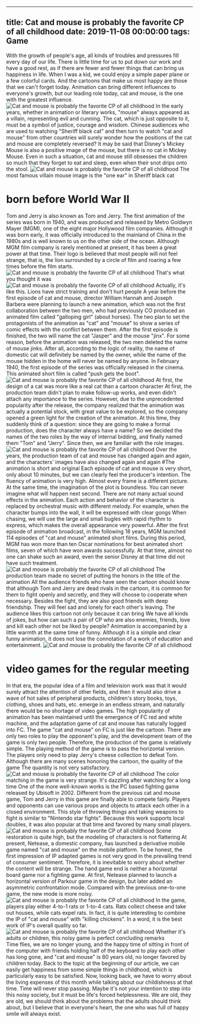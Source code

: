 
---
title: Cat and mouse is probably the favorite CP of all childhood
date: 2019-11-08 00:00:00
tags:  Game
---
With the growth of people's age, all kinds of troubles and pressures fill every day of our life. There is little time for us to put down our work and have a good rest, as if there are fewer and fewer things that can bring us happiness in life. When I was a kid, we could enjoy a simple paper plane or a few colorful cards. And the cartoons that make us most happy are those that we can't forget today. Animation can bring different influences to everyone's growth, but our leading role today, cat and mouse, is the one with the greatest influence.
![Cat and mouse is probably the favorite CP of all childhood](dc47411e430b4f8a8f4fb71ff6ee31fe.jpg)
In the early years, whether in animation or literary works, "mouse" always appeared as a villain, representing evil and cunning. The cat, which is just opposite to it, must be a symbol of justice, courage and wisdom. Chinese audiences who are used to watching "Sheriff black cat" and then turn to watch "cat and mouse" from other countries will surely wonder how the positions of the cat and mouse are completely reversed? It may be said that Disney's Mickey Mouse is also a positive image of the mouse, but there is no cat in Mickey Mouse. Even in such a situation, cat and mouse still obsesses the children so much that they forget to eat and sleep, even when their snot drips onto the stool.
![Cat and mouse is probably the favorite CP of all childhood](48088f73d44d4d21b9a1777932e9a767.jpg)
The most famous villain mouse image is the "one ear" in Sheriff black cat
# born before World War II
Tom and Jerry is also known as Tom and Jerry. The first animation of the series was born in 1940, and was produced and released by Metro Goldwyn Mayer (MGM), one of the eight major Hollywood film companies. Although it was born early, it was officially introduced to the mainland of China in the 1980s and is well known to us on the other side of the ocean. Although MGM film company is rarely mentioned at present, it has been a great power at that time. Their logo is believed that most people will not feel strange, that is, the lion surrounded by a circle of film and roaring a few times before the film starts.
![Cat and mouse is probably the favorite CP of all childhood](0c413b4f5b5f4752b40b9d973b6187b2.jpg)
That's what you thought it was
![Cat and mouse is probably the favorite CP of all childhood](23428de792974d6094e5a5535da41a29.jpg)
Actually, it's like this. Lions have strict training and don't hurt people
A year before the first episode of cat and mouse, director William Hannah and Joseph Barbera were planning to launch a new animation, which was not the first collaboration between the two men, who had previously CO produced an animated film called "galloping girl" (about horses). The two plan to set the protagonists of the animation as "cat" and "mouse" to show a series of comic effects with the conflict between them. After the first episode is finished, the two will name the cat "Jasper" and the mouse "jinx".
For some reason, before the animation was released, the two men deleted the name of mouse jinks. After all, according to the logic of reality, the name of domestic cat will definitely be named by the owner, while the name of the mouse hidden in the home will never be named by anyone. In February 1940, the first episode of the series was officially released in the cinema. This animated short film is called "push gets the boot".
![Cat and mouse is probably the favorite CP of all childhood](c6caea6f1f7a4f7fbe68c667907da145.jpg)
At first, the design of a cat was more like a real cat than a cartoon character
At first, the production team didn't plan to make follow-up works, and even didn't attach any importance to the series. However, due to the unprecedented popularity after the release, the company realized that the animation was actually a potential stock, with great value to be explored, so the company opened a green light for the creation of the animation. At this time, they suddenly think of a question: since they are going to make a formal production, does the character always have a name? So we decided the names of the two roles by the way of internal bidding, and finally named them "Tom" and "Jerry". Since then, we are familiar with the role images.
![Cat and mouse is probably the favorite CP of all childhood](24aa4e05641249109a65acf40365825b.jpg)
Over the years, the production team of cat and mouse has changed again and again, and the characters' images have also changed again and again
#The animation is short and original
Each episode of cat and mouse is very short, only about 10 minutes, but we can clearly feel the producer's intention. The fluency of animation is very high. Almost every frame is a different picture. At the same time, the imagination of the plot is boundless. You can never imagine what will happen next second. There are not many actual sound effects in the animation. Each action and behavior of the character is replaced by orchestral music with different melody. For example, when the character bumps into the wall, it will be expressed with clear gongs When chasing, we will use the large and small bugles with rapid rhythm to express, which makes the overall appearance very powerful.
After the first episode of animation broadcast, in the following 18 years, MGM launched 114 episodes of "cat and mouse" animated short films. During this period, MGM has won more than ten Oscar nominations for best animated short films, seven of which have won awards successfully. At that time, almost no one can shake such an award, even the senior Disney at that time did not have such treatment.
![Cat and mouse is probably the favorite CP of all childhood](fcbed67d0a9544a8b8d9f2349c8e4523.jpg)
The production team made no secret of putting the honors in the title of the animation
All the audience friends who have seen the cartoon should know that although Tom and Jerry are dead rivals in the cartoon, it is common for them to fight openly and secretly, and they will choose to cooperate when necessary. Besides the fight, they are also good friends with deep friendship. They will feel sad and lonely for each other's leaving. The audience likes this cartoon not only because it can bring We have all kinds of jokes, but how can such a pair of CP who are also enemies, friends, love and kill each other not be liked by people? Animation is accompanied by a little warmth at the same time of funny. Although it is a simple and clear funny animation, it does not lose the connotation of a work of education and entertainment.
![Cat and mouse is probably the favorite CP of all childhood](3c713398a4a04a60be12c70743662df8.jpg)
# video games for the regular meeting
In that era, the popular idea of a film and television work was that it would surely attract the attention of other fields, and then it would also drive a wave of hot sales of peripheral products, children's story books, toys, clothing, shoes and hats, etc. emerge in an endless stream, and naturally there would be no shortage of video games. The high popularity of animation has been maintained until the emergence of FC red and white machine, and the adaptation game of cat and mouse has naturally logged into FC.
The game "cat and mouse" on FC is just like the cartoon. There are only two roles to play the opponent's play, and the development team of the game is only two people. Therefore, the production of the game is relatively simple. The playing method of the game is to pass the horizontal version. The players only need to play Jerry's cheese collection to defeat Tom. Although there are many scenes honoring the cartoon, the quality of the game The quantity is not very satisfactory.
![Cat and mouse is probably the favorite CP of all childhood](12bbe28776bc4269b209cdb33a14e916.jpg)
The color matching in the game is very strange. It's dazzling after watching for a long time
One of the more well-known works is the PC based fighting game released by Ubisoft in 2002. Different from the previous cat and mouse game, Tom and Jerry in this game are finally able to compete fairly. Players and opponents can use various props and objects to attack each other in a closed environment. This style of throwing things and taking weapons to fight is similar to "Nintendo star fights". Because this work supports local doubles, it was also popular at that time and favored by many small players.
![Cat and mouse is probably the favorite CP of all childhood](eb7686021ec547178244e2146407d526.jpg)
Scene restoration is quite high, but the modeling of characters is not flattering
At present, Netease, a domestic company, has launched a derivative mobile game named "cat and mouse" on the mobile platform. To be honest, the first impression of IP adapted games is not very good in the prevailing trend of consumer sentiment. Therefore, it is inevitable to worry about whether the content will be strange. The hand game end is neither a horizontal board game nor a fighting game. At first, Netease planned to launch a horizontal version of Parkour game in the design, but later added an asymmetric confrontation mode. Compared with the previous one-to-one game, the new mode is more noisy.
![Cat and mouse is probably the favorite CP of all childhood](5f1031a2a9b049b58bb7473a66a82b50.jpg)
In the game, players play either 4-to-1 rats or 1-to-4 cats. Rats collect cheese and take out houses, while cats expel rats. In fact, it is quite interesting to combine the IP of "cat and mouse" with "killing chickens". In a word, it is the best work of IP's overall quality so far.
![Cat and mouse is probably the favorite CP of all childhood](f0f6f758f1024dca8571225871189a1c.jpg)
Whether it's adults or children, this noisy game is perfect
    concluding remarks  
Time flies, we are no longer young, and the happy time of sitting in front of the computer with friends holding half of the keyboard to play each other has long gone, and "cat and mouse" is 80 years old, no longer favored by children today. Back to the topic at the beginning of our article, we can easily get happiness from some simple things in childhood, which is particularly easy to be satisfied. Now, looking back, we have to worry about the living expenses of this month while talking about our childishness at that time.
Time will never stop passing. Maybe it's not your intention to step into this noisy society, but it must be life's forced helplessness. We are old, they are old, we should think about the problems that the adults should think about, but I believe that in everyone's heart, the one who was full of happy smile will always exist.